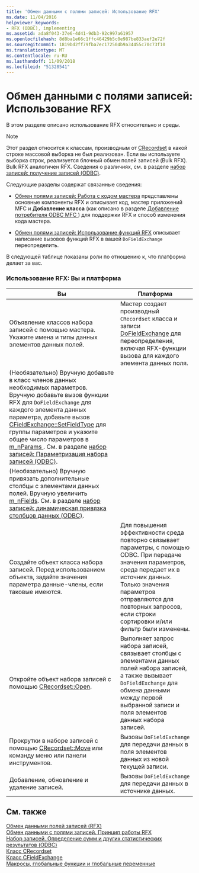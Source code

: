 ```yaml
---
title: 'Обмен данными с полями записей: Использование RFX'
ms.date: 11/04/2016
helpviewer_keywords:
- RFX (ODBC), implementing
ms.assetid: ada8f043-37e6-4d41-9db3-92c997a61957
ms.openlocfilehash: 8d8ba1e66c1ffc46429b5c0e987be833aef2e72f
ms.sourcegitcommit: 1819bd2ff79fba7ec172504b9a34455c70c73f10
ms.translationtype: MT
ms.contentlocale: ru-RU
ms.lasthandoff: 11/09/2018
ms.locfileid: "51328541"
---
```

# <a name="record-field-exchange-using-rfx"></a>Обмен данными с полями записей: Использование RFX

В этом разделе описано использование RFX относительно и среды.

> [!NOTE]
>  Этот раздел относится к классам, производным от [CRecordset](../../mfc/reference/crecordset-class.md) в какой строке массовой выборка не был реализован. Если вы используете выборка строк, реализуется блочный обмен полей записей (Bulk RFX). Bulk RFX аналогичен RFX. Сведения о различиях, см. в разделе [набор записей: получение записей (ODBC)](../../data/odbc/recordset-fetching-records-in-bulk-odbc.md).

Следующие разделы содержат связанные сведения:

- [Обмен полями записей: Работа с кодом мастера](../../data/odbc/record-field-exchange-working-with-the-wizard-code.md) представлены основные компоненты RFX и описывает код, мастер приложений MFC и **Добавление класса** (как описано в разделе [Добавление потребителя ODBC MFC ](../../mfc/reference/adding-an-mfc-odbc-consumer.md)) для поддержки RFX и способ изменения кода мастера.

- [Обмен полями записей: Использование функций RFX](../../data/odbc/record-field-exchange-using-the-rfx-functions.md) описывает написание вызовов функций RFX в вашей `DoFieldExchange` переопределить.

В следующей таблице показаны роли по отношению к, что платформа делает за вас.

### <a name="using-rfx-you-and-the-framework"></a>Использование RFX: Вы и платформа

|Вы|Платформа|
|---------|-------------------|
|Объявление классов набора записей с помощью мастера. Укажите имена и типы данных элементов данных полей.|Мастер создает производный `CRecordset` класса и записи [DoFieldExchange](../../mfc/reference/crecordset-class.md#dofieldexchange) для переопределения, включая RFX-функции вызова для каждого элемента данных поля.|
|(Необязательно) Вручную добавьте в класс членов данных необходимых параметров. Вручную добавьте вызов функции RFX для `DoFieldExchange` для каждого элемента данных параметра, добавьте вызов [CFieldExchange::SetFieldType](../../mfc/reference/cfieldexchange-class.md#setfieldtype) для группы параметров и укажите общее число параметров в [m_nParams ](../../mfc/reference/crecordset-class.md#m_nparams). См. в разделе [набор записей: Параметризация набора записей (ODBC)](../../data/odbc/recordset-parameterizing-a-recordset-odbc.md).||
|(Необязательно) Вручную привязать дополнительные столбцы с элементами данных полей. Вручную увеличить [m_nFields](../../mfc/reference/crecordset-class.md#m_nfields). См. в разделе [набор записей: динамическая привязка столбцов данных (ODBC)](../../data/odbc/recordset-dynamically-binding-data-columns-odbc.md).||
|Создайте объект класса набора записей. Перед использованием объекта, задайте значения параметра данные-члены, если таковые имеются.|Для повышения эффективности среда повторно связывает параметры, с помощью ODBC. При передаче значения параметров, среда передает их в источник данных. Только значения параметров отправляются для повторных запросов, если строки сортировки и/или фильтр были изменены.|
|Откройте объект набора записей с помощью [CRecordset::Open](../../mfc/reference/crecordset-class.md#open).|Выполняет запрос набора записей, связывает столбцы с элементами данных полей набора записей, а также вызывает `DoFieldExchange` для обмена данными между первой выбранной записи и поля элементов данных набора записей.|
|Прокрутки в наборе записей с помощью [CRecordset::Move](../../mfc/reference/crecordset-class.md#move) или команду меню или панели инструментов.|Вызовы `DoFieldExchange` для передачи данных в поля элементов данных из новой текущей записи.|
|Добавление, обновление и удаление записей.|Вызовы `DoFieldExchange` для передачи данных в источнике данных.|

## <a name="see-also"></a>См. также

[Обмен данными полей записей (RFX)](../../data/odbc/record-field-exchange-rfx.md)<br/>
[Обмен данными с полями записей. Принцип работы RFX](../../data/odbc/record-field-exchange-how-rfx-works.md)<br/>
[Набор записей. Определение сумм и других статистических результатов (ODBC)](../../data/odbc/recordset-obtaining-sums-and-other-aggregate-results-odbc.md)<br/>
[Класс CRecordset](../../mfc/reference/crecordset-class.md)<br/>
[Класс CFieldExchange](../../mfc/reference/cfieldexchange-class.md)<br/>
[Макросы, глобальные функции и глобальные переменные](../../mfc/reference/mfc-macros-and-globals.md)

